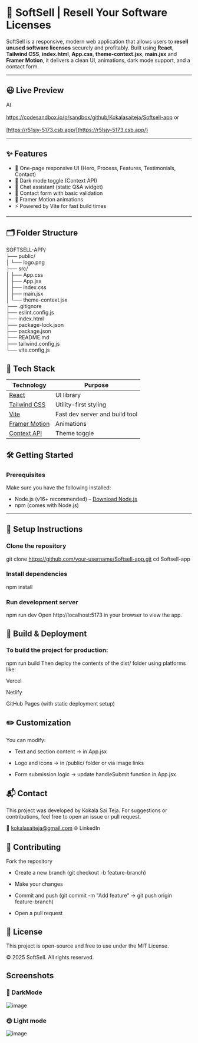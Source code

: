 # 🧾 SoftSell | Resell Your Software Licenses

SoftSell is a responsive, modern web application that allows users to **resell unused software licenses** securely and profitably. Built using **React**, **Tailwind CSS**, **index.html**, **App.css**, **theme-context.jsx**, **main.jsx** and **Framer Motion**, it delivers a clean UI, animations, dark mode support, and a contact form.

---

## 😃 Live Preview

At  <br> <br>
https://codesandbox.io/p/sandbox/github/Kokalasaiteja/Softsell-app or <br> <br>
[https://r51sjy-5173.csb.app/](https://r5lsjy-5173.csb.app/)

---

## ✨ Features

- 🎯 One-page responsive UI (Hero, Process, Features, Testimonials, Contact)
- 🌙 Dark mode toggle (Context API)
- 🧠 Chat assistant (static Q&A widget)
- 💬 Contact form with basic validation
- 🎨 Framer Motion animations
- ⚡ Powered by Vite for fast build times

---

## 🗂️ Folder Structure

SOFTSELL-APP/ <br>
├── public/ <br>
│ └── logo.png <br>
├── src/ <br>
│ ├── App.css <br>
│ ├── App.jsx <br>
│ ├── index.css <br>
│ ├── main.jsx <br>
│ └── theme-context.jsx <br>
├── .gitignore <br>
├── eslint.config.js <br>
├── index.html <br>
├── package-lock.json <br>
├── package.json <br>
├── README.md <br>
├── tailwind.config.js <br>
└── vite.config.js <br>

## 🧰 Tech Stack
| Technology                                                                                 | Purpose                          |
|--------------------------------------------------------------------------------------------|----------------------------------|
| [React](https://reactjs.org)                                                               | UI library                       |
| [Tailwind CSS](https://tailwindcss.com)                                                    | Utility-first styling            |
| [Vite](https://vitejs.dev)                                                                 | Fast dev server and build tool   |
| [Framer Motion](https://www.framer.com/motion/)                                            | Animations                       |
| [Context API](https://www.freecodecamp.org/news/react-context-api-explained-with-examples/)| Theme toggle                     |



## 🛠️ Getting Started

### Prerequisites

Make sure you have the following installed:

- Node.js (v16+ recommended) – [Download Node.js](https://nodejs.org/)
- npm (comes with Node.js)

---

## 🔧 Setup Instructions

### Clone the repository
git clone https://github.com/your-username/Softsell-app.git
cd Softsell-app

### Install dependencies
npm install

### Run development server
npm run dev
Open http://localhost:5173 in your browser to view the app.

## 🚀 Build & Deployment
### To build the project for production:

npm run build
Then deploy the contents of the dist/ folder using platforms like:

Vercel

Netlify

GitHub Pages (with static deployment setup)

## ✏️ Customization
You can modify:

- Text and section content → in App.jsx

- Logo and icons → in /public/ folder or via image links

- Form submission logic → update handleSubmit function in App.jsx

## 📬 Contact
This project was developed by Kokala Sai Teja.
For suggestions or contributions, feel free to open an issue or pull request.

📧 kokalasaiteja@gmail.com
🌐 LinkedIn

## 🤝 Contributing
Fork the repository

- Create a new branch (git checkout -b feature-branch)

- Make your changes

- Commit and push (git commit -m "Add feature" → git push origin feature-branch)

- Open a pull request

## 📄 License
This project is open-source and free to use under the MIT License.

© 2025 SoftSell. All rights reserved.

## Screenshots
### 🌝 DarkMode
![image](https://github.com/user-attachments/assets/5e3b81c1-865e-4bf7-bd05-b52c892dcf10)
### 🌞 Light mode
![image](https://github.com/user-attachments/assets/c8387651-5482-461f-b68b-1ebf76150f1c)
